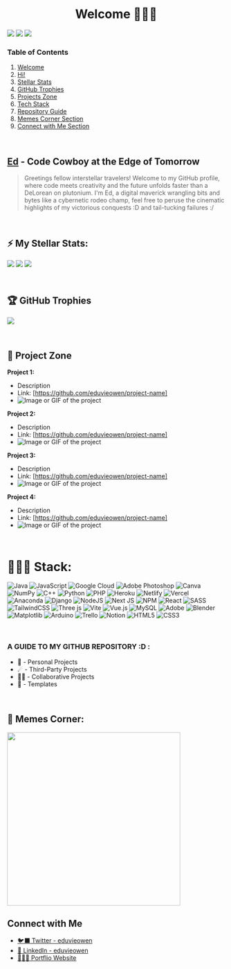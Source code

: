 <a name="welcome-section"></a>
<h1 style="text-align: center;"> Welcome 👨🏾‍🚀 </h1>

[![](https://img.shields.io/github/stars/eduvieowen?style=flat&logo=github&color=white&label=Stars)](https://github.com/eduvieowen?)
![](https://img.shields.io/github/followers/eduvieowen?style=flat&label=Followers&color=white)
[![](https://visitcount.itsvg.in/api?id=eduvieowen&icon=6&color=12)](https://visitcount.itsvg.in)

### Table of Contents

1. [Welcome](#welcome-section)
2. [Hi!](#hi-section)
3. [Stellar Stats](#stats-section)
4. [GitHub Trophies](#trophies-section)
5. [Projects Zone](#projects-section)
6. [Tech Stack](#stack-section)
7. [Repository Guide](#guide-section)
8. [Memes Corner Section](#memes-corner-section)
9. [Connect with Me Section](#connect-section)

</br>

<a name="hi-section"></a>
## [Ed](https://github.com/eduvieowen) - Code Cowboy at the Edge of Tomorrow 

> Greetings fellow interstellar travelers! Welcome to my GitHub profile, where code meets creativity and the future unfolds faster than a DeLorean on plutonium. I'm Ed, a digital maverick wrangling bits and bytes like a cybernetic rodeo champ, feel free to peruse the cinematic highlights of my victorious conquests :D and tail-tucking failures :/ 

 </br>

<a name="stats-section"></a>
## ⚡️ My Stellar Stats:

![](https://github-readme-stats.vercel.app/api/top-langs/?username=eduvieowen&theme=chartreuse-dark&hide_border=true&include_all_commits=false&count_private=false&layout=compact)
![](https://github-readme-streak-stats.herokuapp.com/?user=eduvieowen&theme=chartreuse-dark&hide_border=true)
![](https://github-readme-stats.vercel.app/api?username=eduvieowen&theme=chartreuse-dark&hide_border=true&include_all_commits=false&count_private=false)

</br>

<a name="trophies-section"></a>
## 🏆 GitHub Trophies
  
![](https://github-profile-trophy.vercel.app/?username=eduvieowen&theme=juicyfresh&no-frame=false&no-bg=false&margin-w=4)  

</br>

<a name="projects-section"></a>
## 🚀 Project Zone
  
**Project 1:**
- Description
- Link: [https://github.com/eduvieowen/project-name]
- ![Image or GIF of the project](insert_image_or_gif_link_here)

**Project 2:**
- Description
- Link: [https://github.com/eduvieowen/project-name]
- ![Image or GIF of the project](insert_image_or_gif_link_here)

**Project 3:**
- Description
- Link: [https://github.com/eduvieowen/project-name]
- ![Image or GIF of the project](insert_image_or_gif_link_here)

**Project 4:**
- Description
- Link: [https://github.com/eduvieowen/project-name]
- ![Image or GIF of the project](insert_image_or_gif_link_here)

</br>

<a name="stack-section"></a>
# 🧑🏾‍💻 Stack:

![Java](https://img.shields.io/badge/java-%23ED8B00.svg?style=flat-square&logo=openjdk&logoColor=white) 
![JavaScript](https://img.shields.io/badge/javascript-%23323330.svg?style=flat-square&logo=javascript&logoColor=%23F7DF1E) 
![Google Cloud](https://img.shields.io/badge/GoogleCloud-%234285F4.svg?style=flat-square&logo=google-cloud&logoColor=white) 
![Adobe Photoshop](https://img.shields.io/badge/adobe%20photoshop-%2331A8FF.svg?style=flat-square&logo=adobe%20photoshop&logoColor=white) 
![Canva](https://img.shields.io/badge/Canva-%2300C4CC.svg?style=flat-square&logo=Canva&logoColor=white) 
![NumPy](https://img.shields.io/badge/numpy-%23013243.svg?style=flat-square&logo=numpy&logoColor=white) 
![C++](https://img.shields.io/badge/c++-%2300599C.svg?style=flat-square&logo=c%2B%2B&logoColor=white) 
![Python](https://img.shields.io/badge/python-3670A0?style=flat-square&logo=python&logoColor=ffdd54) 
![PHP](https://img.shields.io/badge/php-%23777BB4.svg?style=flat-square&logo=php&logoColor=white) 
![Heroku](https://img.shields.io/badge/heroku-%23430098.svg?style=flat-square&logo=heroku&logoColor=white) 
![Netlify](https://img.shields.io/badge/netlify-%23000000.svg?style=flat-square&logo=netlify&logoColor=#00C7B7) 
![Vercel](https://img.shields.io/badge/vercel-%23000000.svg?style=flat-square&logo=vercel&logoColor=white) 
![Anaconda](https://img.shields.io/badge/Anaconda-%2344A833.svg?style=flat-square&logo=anaconda&logoColor=white) 
![Django](https://img.shields.io/badge/django-%23092E20.svg?style=flat-square&logo=django&logoColor=white) 
![NodeJS](https://img.shields.io/badge/node.js-6DA55F?style=flat-square&logo=node.js&logoColor=white) 
![Next JS](https://img.shields.io/badge/Next-black?style=flat-square&logo=next.js&logoColor=white) 
![NPM](https://img.shields.io/badge/NPM-%23CB3837.svg?style=flat-square&logo=npm&logoColor=white) 
![React](https://img.shields.io/badge/react-%2320232a.svg?style=flat-square&logo=react&logoColor=%2361DAFB) 
![SASS](https://img.shields.io/badge/SASS-hotpink.svg?style=flat-square&logo=SASS&logoColor=white) 
![TailwindCSS](https://img.shields.io/badge/tailwindcss-%2338B2AC.svg?style=flat-square&logo=tailwind-css&logoColor=white) 
![Three js](https://img.shields.io/badge/threejs-black?style=flat-square&logo=three.js&logoColor=white) 
![Vite](https://img.shields.io/badge/vite-%23646CFF.svg?style=flat-square&logo=vite&logoColor=white) 
![Vue.js](https://img.shields.io/badge/vue.js-%2335495e.svg?style=flat-square&logo=vuedotjs&logoColor=%234FC08D) 
![MySQL](https://img.shields.io/badge/mysql-%2300000f.svg?style=flat-square&logo=mysql&logoColor=white) 
![Adobe](https://img.shields.io/badge/adobe-%23FF0000.svg?style=flat-square&logo=adobe&logoColor=white) 
![Blender](https://img.shields.io/badge/blender-%23F5792A.svg?style=flat-square&logo=blender&logoColor=white) 
![Matplotlib](https://img.shields.io/badge/Matplotlib-%23ffffff.svg?style=flat-square&logo=Matplotlib&logoColor=black) 
![Arduino](https://img.shields.io/badge/-Arduino-00979D?style=flat-square&logo=Arduino&logoColor=white) 
![Trello](https://img.shields.io/badge/Trello-%23026AA7.svg?style=flat-square&logo=Trello&logoColor=white) 
![Notion](https://img.shields.io/badge/Notion-%23000000.svg?style=flat-square&logo=notion&logoColor=white) 
![HTML5](https://img.shields.io/badge/html5-%23E34F26.svg?style=flat-square&logo=html5&logoColor=white) 
![CSS3](https://img.shields.io/badge/css3-%231572B6.svg?style=flat-square&logo=css3&logoColor=white)

</br>

<a name="guide-section"></a>
### A GUIDE TO MY GITHUB REPOSITORY :D : 

* 🚀 - Personal Projects
* ☄ - Third-Party Projects
* 🤝🏾 - Collaborative Projects
* 📝 - Templates

</br>

<a name="memes-corner-section"></a>
## 🤣 Memes Corner:

<img src='https://randommeme-five.vercel.app/' style="height: 400px;"/>

</br>

<a name="connect-section"></a>
##  Connect with Me

* [🐦‍⬛ Twitter - eduvieowen](https://twitter.com/eduvieowen)
* [👔 LinkedIn - eduvieowen](https://www.linkedin.com/in/eduvieowen)
* [👨🏾‍🦱 Portflio Website](https://https://eduvieowen.vercel.app/)
